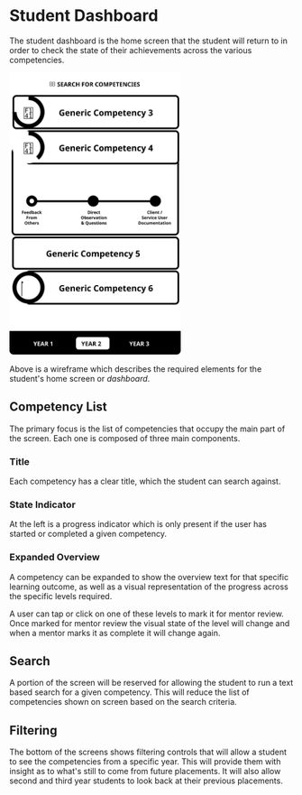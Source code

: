 # Student Dashboard

The student dashboard is the home screen that the student will return to in order to check the state of their achievements across the various competencies.

<img src="wireframes/student.svg" height="500px" />

Above is a wireframe which describes the required elements for the student's home screen or _dashboard_.

## Competency List
The primary focus is the list of competencies that occupy the main part of the screen. Each one is composed of three main components.

### Title
Each competency has a clear title, which the student can search against.

### State Indicator
At the left is a progress indicator which is only present if the user has started or completed a given competency.

### Expanded Overview
A competency can be expanded to show the overview text for that specific learning outcome, as well as a visual representation of the progress across the specific levels required.

A user can tap or click on one of these levels to mark it for mentor review. Once marked for mentor review the visual state of the level will change and when a mentor marks it as complete it will change again.

## Search
A portion of the screen will be reserved for allowing the student to run a text based search for a given competency. This will reduce the list of competencies shown on screen based on the search criteria.

## Filtering
The bottom of the screens shows filtering controls that will allow a student to see the competencies from a specific year. This will provide them with insight as to what's still to come from future placements. It will also allow second and third year students to look back at their previous placements. 

